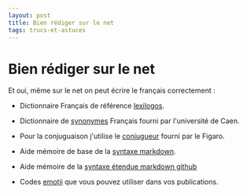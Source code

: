```yaml
---
layout: post
title: Bien rédiger sur le net
tags: trucs-et-astuces
---
```

# Bien rédiger sur le net

Et oui, même sur le net on peut écrire le français correctement :

* Dictionnaire Français de référence [lexilogos](http://www.lexilogos.com/francais_langue_dictionnaires.htm).

* Dictionnaire de [synonymes](http://www.crisco.unicaen.fr/des/) Français fourni par l'université de Caen.

* Pour la conjuguaison j'utilise le [conjugueur](http://leconjugueur.lefigaro.fr/) fourni par le Figaro.

* Aide mémoire de base de la [syntaxe markdown](http://assemble.io/docs/Cheatsheet-Markdown.html).

* Aide mémoire de la [syntaxe étendue markdown github](https://guides.github.com/features/mastering-markdown/)

* Codes [emotji](https://www.webpagefx.com/tools/emoji-cheat-sheet/) que vous pouvez utiliser dans vos publications. 
